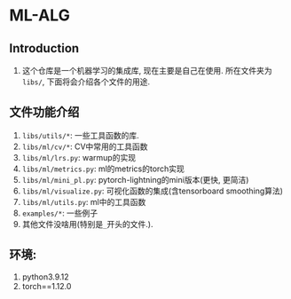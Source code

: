 # ML-ALG


## Introduction
1. 这个仓库是一个机器学习的集成库, 现在主要是自己在使用. 所在文件夹为`libs/`, 下面将会介绍各个文件的用途.


## 文件功能介绍
1. `libs/utils/*`: 一些工具函数的库.
2. `libs/ml/cv/*`: CV中常用的工具函数
3. `libs/ml/lrs.py`: warmup的实现
4. `libs/ml/metrics.py`: ml的metrics的torch实现
5. `libs/ml/mini_pl.py`: pytorch-lightning的mini版本(更快, 更简洁)
6. `libs/ml/visualize.py`: 可视化函数的集成(含tensorboard smoothing算法)
7. `libs/ml/utils.py`: ml中的工具函数
8. `examples/*`: 一些例子
9. 其他文件没啥用(特别是`_`开头的文件.). 


## 环境:
1. python3.9.12
2. torch==1.12.0

